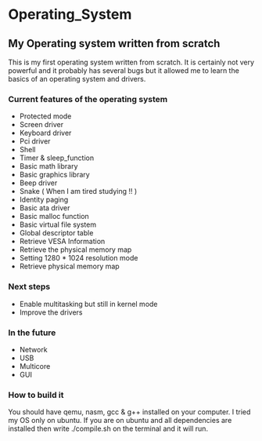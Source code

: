 # Operating_System

## My Operating system written from scratch

This is my first operating system written from scratch. It is certainly not very powerful and it probably has several bugs but it allowed me to learn the basics of an operating system and drivers.

### Current features of the operating system 

* Protected mode
* Screen driver 
* Keyboard driver
* Pci driver
* Shell
* Timer & sleep_function
* Basic math library
* Basic graphics library
* Beep driver
* Snake ( When I am tired studying !! )
* Identity paging
* Basic ata driver
* Basic malloc function
* Basic virtual file system
* Global descriptor table 
* Retrieve VESA Information
* Retrieve the physical memory map
* Setting 1280 * 1024 resolution mode
* Retrieve physical memory map

### Next steps

* Enable multitasking but still in kernel mode 
* Improve the drivers

### In the future

* Network
* USB
* Multicore
* GUI

### How to build it

You should have qemu, nasm, gcc & g++ installed on your computer. I tried my OS only on ubuntu. If you are on ubuntu and all dependencies are installed then write ./compile.sh on the terminal and it will run.
